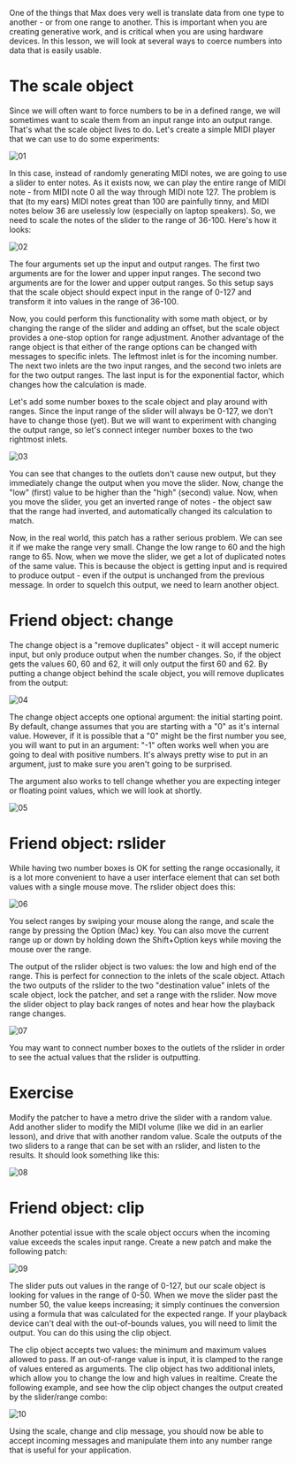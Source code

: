 One of the things that Max does very well is translate data from one type to another - or from one range to another. This is important when you are creating generative work, and is critical when you are using hardware devices. In this lesson, we will look at several ways to coerce numbers into data that is easily usable.

# The scale object

Since we will often want to force numbers to be in a defined range, we will sometimes want to scale them from an input range into an output range. That's what the scale object lives to do. Let's create a simple MIDI player that we can use to do some experiments:

![01](https://github.com/user-attachments/assets/a2c9e914-2e6a-4366-8180-ca4c56125011)

In this case, instead of randomly generating MIDI notes, we are going to use a slider to enter notes. As it exists now, we can play the entire range of MIDI note - from MIDI note 0 all the way through MIDI note 127. The problem is that (to my ears) MIDI notes great than 100 are painfully tinny, and MIDI notes below 36 are uselessly low (especially on laptop speakers). So, we need to scale the notes of the slider to the range of 36-100. Here's how it looks:

![02](https://github.com/user-attachments/assets/af37bf42-97d5-4dcc-ab59-cfae3749a09a)

The four arguments set up the input and output ranges. The first two arguments are for the lower and upper input ranges. The second two arguments are for the lower and upper output ranges. So this setup says that the scale object should expect input in the range of 0-127 and transform it into values in the range of 36-100.

Now, you could perform this functionality with some math object, or by changing the range of the slider and adding an offset, but the scale object provides a one-stop option for range adjustment. Another advantage of the range object is that either of the range options can be changed with messages to specific inlets. The leftmost inlet is for the incoming number. The next two inlets are the two input ranges, and the second two inlets are for the two output ranges. The last input is for the exponential factor, which changes how the calculation is made.

Let's add some number boxes to the scale object and play around with ranges. Since the input range of the slider will always be 0-127, we don't have to change those (yet). But we will want to experiment with changing the output range, so let's connect integer number boxes to the two rightmost inlets.

![03](https://github.com/user-attachments/assets/edea5eef-7b53-4c13-a675-4822caf37699)

You can see that changes to the outlets don't cause new output, but they immediately change the output when you move the slider. Now, change the "low" (first) value to be higher than the "high" (second) value. Now, when you move the slider, you get an inverted range of notes - the object saw that the range had inverted, and automatically changed its calculation to match.

Now, in the real world, this patch has a rather serious problem. We can see it if we make the range very small. Change the low range to 60 and the high range to 65. Now, when we move the slider, we get a lot of duplicated notes of the same value. This is because the object is getting input and is required to produce output - even if the output is unchanged from the previous message. In order to squelch this output, we need to learn another object.

# Friend object: change
The change object is a "remove duplicates" object - it will accept numeric input, but only produce output when the number changes. So, if the object gets the values 60, 60 and 62, it will only output the first 60 and 62. By putting a change object behind the scale object, you will remove duplicates from the output:

![04](https://github.com/user-attachments/assets/6624b82f-18cc-4e9e-b14e-3082397f9204)

The change object accepts one optional argument: the initial starting point. By default, change assumes that you are starting with a "0" as it's internal value. However, if it is possible that a "0" might be the first number you see, you will want to put in an argument: "-1" often works well when you are going to deal with positive numbers. It's always pretty wise to put in an argument, just to make sure you aren't going to be surprised.

The argument also works to tell change whether you are expecting integer or floating point values, which we will look at shortly.

![05](https://github.com/user-attachments/assets/220911fe-7882-449d-8036-3b0d1e4c9758)

# Friend object: rslider
While having two number boxes is OK for setting the range occasionally, it is a lot more convenient to have a user interface element that can set both values with a single mouse move. The rslider object does this:

![06](https://github.com/user-attachments/assets/12d4f097-07a3-4ac2-bd17-221cd76738e8)

You select ranges by swiping your mouse along the range, and scale the range by pressing the Option (Mac) key. You can also move the current range up or down by holding down the Shift+Option keys while moving the mouse over the range.

The output of the rslider object is two values: the low and high end of the range. This is perfect for connection to the inlets of the scale object. Attach the two outputs of the rslider to the two "destination value" inlets of the scale object, lock the patcher, and set a range with the rslider. Now move the slider object to play back ranges of notes and hear how the playback range changes.

![07](https://github.com/user-attachments/assets/19946ea8-62c4-474a-8a0d-d8ff386555e9)

You may want to connect number boxes to the outlets of the rslider in order to see the actual values that the rslider is outputting.

# Exercise
Modify the patcher to have a metro drive the slider with a random value. Add another slider to modify the MIDI volume (like we did in an earlier lesson), and drive that with another random value. Scale the outputs of the two sliders to a range that can be set with an rslider, and listen to the results. It should look something like this:

![08](https://github.com/user-attachments/assets/a380f3b1-372e-4caa-8db0-d4e5dbbc1963)

# Friend object: clip
Another potential issue with the scale object occurs when the incoming value exceeds the scales input range. Create a new patch and make the following patch:

![09](https://github.com/user-attachments/assets/801e7c92-d232-4b86-a3f7-8616a514b9c4)

The slider puts out values in the range of 0-127, but our scale object is looking for values in the range of 0-50. When we move the slider past the number 50, the value keeps increasing; it simply continues the conversion using a formula that was calculated for the expected range. If your playback device can't deal with the out-of-bounds values, you will need to limit the output. You can do this using the clip object.

The clip object accepts two values: the minimum and maximum values allowed to pass. If an out-of-range value is input, it is clamped to the range of values entered as arguments. The clip object has two additional inlets, which allow you to change the low and high values in realtime. Create the following example, and see how the clip object changes the output created by the slider/range combo:

![10](https://github.com/user-attachments/assets/169072e5-9c68-401b-ba06-984535d759ee)

Using the scale, change and clip message, you should now be able to accept incoming messages and manipulate them into any number range that is useful for your application.
